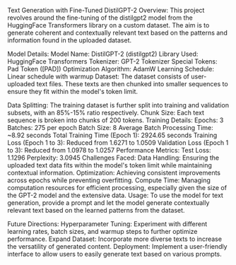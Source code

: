 Text Generation with Fine-Tuned DistilGPT-2
Overview:
This project revolves around the fine-tuning of the distilgpt2 model from the HuggingFace Transformers library on a custom dataset. The aim is to generate coherent and contextually relevant text based on the patterns and information found in the uploaded dataset.

Model Details:
Model Name: DistilGPT-2 (distilgpt2)
Library Used: HuggingFace Transformers
Tokenizer: GPT-2 Tokenizer
Special Tokens: Pad Token ([PAD])
Optimization Algorithm: AdamW
Learning Schedule: Linear schedule with warmup
Dataset:
The dataset consists of user-uploaded text files. These texts are then chunked into smaller sequences to ensure they fit within the model's token limit.

Data Splitting: The training dataset is further split into training and validation subsets, with an 85%-15% ratio respectively.
Chunk Size: Each text sequence is broken into chunks of 200 tokens.
Training Details:
Epochs: 3
Batches: 275 per epoch
Batch Size: 8
Average Batch Processing Time: ~8.92 seconds
Total Training Time (Epoch 1): 2924.65 seconds
Training Loss (Epoch 1 to 3): Reduced from 1.6271 to 1.0509
Validation Loss (Epoch 1 to 3): Reduced from 1.0978 to 1.0257
Performance Metrics:
Test Loss: 1.1296
Perplexity: 3.0945
Challenges Faced:
Data Handling: Ensuring the uploaded text data fits within the model's token limit while maintaining contextual information.
Optimization: Achieving consistent improvements across epochs while preventing overfitting.
Compute Time: Managing computation resources for efficient processing, especially given the size of the GPT-2 model and the extensive data.
Usage:
To use the model for text generation, provide a prompt and let the model generate contextually relevant text based on the learned patterns from the dataset.

Future Directions:
Hyperparameter Tuning: Experiment with different learning rates, batch sizes, and warmup steps to further optimize performance.
Expand Dataset: Incorporate more diverse texts to increase the versatility of generated content.
Deployment: Implement a user-friendly interface to allow users to easily generate text based on various prompts.
